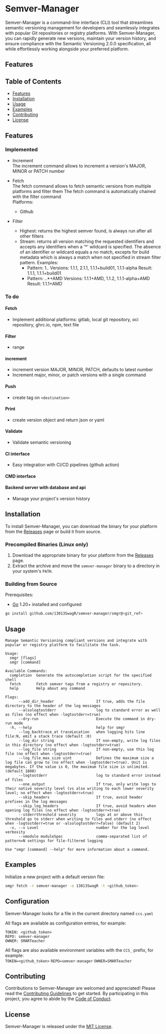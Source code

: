 # Semver-Manager

Semver-Manager is a command-line interface (CLI) tool that streamlines semantic versioning management for developers and seamlessly integrates with popular Git repositories or registry platforms. With Semver-Manager, you can rapidly generate new versions, maintain your version history, and ensure compliance with the Semantic Versioning 2.0.0 specification, all while effortlessly working alongside your preferred platform.
## Features

## Table of Contents

- [Features](#features)
- [Installation](#installation)
- [Usage](#usage)
- [Examples](#examples)
- [Contributing](#contributing)
- [License](#license)

## Features
### Implemented
- Increment  
  The increment command allows to increment a version's MAJOR, MINOR or PATCH number  

- Fetch  
  The fetch command allows to fetch semantic versions from multiple platforms and filter them 
  The fetch command is automatically chained with the filter command  
  Platforms:
  - Github

- Filter
  - Highest: returns the highest semver found, is always run after all other filters
  - Stream: returns all version matching the requested identifiers and accepts any identifiers when a '*' wildcard is specified. The absence of an identifier or wildcard equals a no match, excepts for build metadata which is always a match when not specified in stream filter pattern.
    Examples:
    - Pattern: 1.*.*
      Versions: 1.1.1, 2.1.1, 1.1.1+build01, 1.1.1-alpha
      Result: 1.1.1, 1.1.1+build01
    - Pattern: *.*.*+AMD
      Versions: 1.1.1+AMD, 1.1.2, 1.1.1-alpha+AMD
      Result: 1.1.1+AMD
### To do
#### Fetch
- Implement additional platforms: gitlab, local git repository, oci repository, ghrc.io, npm, text file

#### Filter
- range

#### increment
- increment version MAJOR, MINOR, PATCH, defaults to latest number
- Increment major, minor, or patch versions with a single command

#### Push
- create tag <tag> on `<destination> `

#### Print
- create version object and return json or yaml

#### Validate
- Validate semantic versioning

#### CI interface
- Easy integration with CI/CD pipelines (github action)

#### CMD interface

#### Backend server with database and api
- Manage your project's version history

## Installation

To install Semver-Manager, you can download the binary for your platform from the [Releases](https://github.com/13013SwagR/semver-manager/releases) page or build it from source.

### Precompiled Binaries (Linux only)

1. Download the appropriate binary for your platform from the [Releases](https://github.com/13013SwagR/semver-manager/releases) page.
2. Extract the archive and move the `semver-manager` binary to a directory in your system's `PATH`.

### Building from Source

Prerequisites:

- [Go](https://golang.org/dl/) 1.20+ installed and configured

```sh
go install github.com/13013SwagR/semver-manager/smgr@<git_ref>
```

## Usage

```
Manage Semantic Versioning compliant versions and integrate with popular or registry platform to facilitate the task.

Usage:
  smgr [flags]
  smgr [command]

Available Commands:
  completion  Generate the autocompletion script for the specified shell
  fetch       Fetch semver tags from a registry or repository.
  help        Help about any command

Flags:
      --add_dir_header                   If true, adds the file directory to the header of the log messages
      --alsologtostderr                  log to standard error as well as files (no effect when -logtostderr=true)
      --dry-run                          Execute the command in dry-run mode
  -h, --help                             help for smgr
      --log_backtrace_at traceLocation   when logging hits line file:N, emit a stack trace (default :0)
      --log_dir string                   If non-empty, write log files in this directory (no effect when -logtostderr=true)
      --log_file string                  If non-empty, use this log file (no effect when -logtostderr=true)
      --log_file_max_size uint           Defines the maximum size a log file can grow to (no effect when -logtostderr=true). Unit is megabytes. If the value is 0, the maximum file size is unlimited. (default 1800)
      --logtostderr                      log to standard error instead of files
      --one_output                       If true, only write logs to their native severity level (vs also writing to each lower severity level; no effect when -logtostderr=true)
      --skip_headers                     If true, avoid header prefixes in the log messages
      --skip_log_headers                 If true, avoid headers when opening log files (no effect when -logtostderr=true)
      --stderrthreshold severity         logs at or above this threshold go to stderr when writing to files and stderr (no effect when -logtostderr=true or -alsologtostderr=false) (default 2)
  -v, --v Level                          number for the log level verbosity
      --vmodule moduleSpec               comma-separated list of pattern=N settings for file-filtered logging

Use "smgr [command] --help" for more information about a command.
```

## Examples

Initialize a new project with a default version file:

```sh
smgr fetch -r semver-manager -o 13013SwagR -t <github_token>
```

## Configuration
Semver-Manager looks for a file in the current directory named `ccs.yaml`

All flags are available as configuration entries, for example:
```
TOKEN: <github_token>
REPO: semver-manager
OWNER: SMARTeacher
```

All flags are also available environment variables with the `CCS_` prefix, for example:   
`TOKEN=<github_token>` `REPO=semver-manager` `OWNER=SMARTeacher`
## Contributing

Contributions to Semver-Manager are welcomed and appreciated! Please read the [Contributing Guidelines](CONTRIBUTING.md) to get started. By participating in this project, you agree to abide by the [Code of Conduct](CODE_OF_CONDUCT.md).

## License

Semver-Manager is released under the [MIT License](LICENSE).
